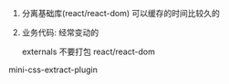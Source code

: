 1. 分离基础库(react/react-dom) 可以缓存的时间比较久的
2. 业务代码: 经常变动的
   
   externals 不要打包 react/react-dom

<!-- 提取css -->
   mini-css-extract-plugin